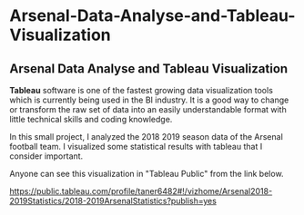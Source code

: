# Arsenal-Data-Analyse-and-Tableau-Visualization
Arsenal Data Analyse and Tableau Visualization
---

**Tableau** software is one of the fastest growing data visualization tools which is currently being used in the BI industry. 
It is a good way to change or transform the raw set of data into an easily understandable format with little technical skills and coding knowledge.

In this small project, I analyzed the 2018 2019 season data of the Arsenal football team. I visualized some statistical results with tableau that I consider important.

Anyone can see this visualization in "Tableau Public" from the link below.

https://public.tableau.com/profile/taner6482#!/vizhome/Arsenal2018-2019Statistics/2018-2019ArsenalStatistics?publish=yes
